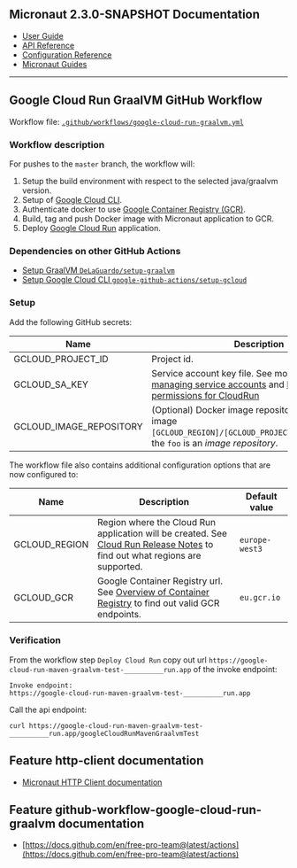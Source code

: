 ## Micronaut 2.3.0-SNAPSHOT Documentation

- [User Guide](https://docs.micronaut.io/snapshot/guide/index.html)
- [API Reference](https://docs.micronaut.io/snapshot/api/index.html)
- [Configuration Reference](https://docs.micronaut.io/snapshot/guide/configurationreference.html)
- [Micronaut Guides](https://guides.micronaut.io/index.html)
---

## Google Cloud Run GraalVM GitHub Workflow

Workflow file: [`.github/workflows/google-cloud-run-graalvm.yml`](.github/workflows/google-cloud-run-graalvm.yml)

### Workflow description
For pushes to the `master` branch, the workflow will:
1. Setup the build environment with respect to the selected java/graalvm version.
2. Setup of [Google Cloud CLI](https://cloud.google.com/sdk).
3. Authenticate docker to use [Google Container Registry (GCR)](https://cloud.google.com/container-registry/docs).
4. Build, tag and push Docker image with Micronaut application to GCR.
6. Deploy [Google Cloud Run](https://cloud.google.com/run) application.

### Dependencies on other GitHub Actions
- [Setup GraalVM `DeLaGuardo/setup-graalvm`](https://github.com/DeLaGuardo/setup-graalvm)
- [Setup Google Cloud CLI `google-github-actions/setup-gcloud`](https://github.com/google-github-actions/setup-gcloud)

### Setup
Add the following GitHub secrets:

| Name | Description |
| ---- | ----------- |
| GCLOUD_PROJECT_ID | Project id. |
| GCLOUD_SA_KEY | Service account key file. See more on [Creating and managing service accounts](https://cloud.google.com/iam/docs/creating-managing-service-accounts#iam-service-accounts-create-gcloud) and [Deployment permissions for CloudRun](https://cloud.google.com/run/docs/reference/iam/roles#additional-configuration) |
| GCLOUD_IMAGE_REPOSITORY | (Optional) Docker image repository in GCR. For image `[GCLOUD_REGION]/[GCLOUD_PROJECT_ID]/foo/bar:0.1`, the `foo` is an _image repository_. |

The workflow file also contains additional configuration options that are now configured to:

| Name | Description | Default value |
| ---- | ----------- | ------------- |
| GCLOUD_REGION | Region where the Cloud Run application will be created. See [Cloud Run Release Notes](https://cloud.google.com/run/docs/release-notes) to find out what regions are supported. | `europe-west3` |
| GCLOUD_GCR | Google Container Registry url. See [Overview of Container Registry](https://cloud.google.com/container-registry/docs/overview) to find out valid GCR endpoints. | `eu.gcr.io` |

### Verification
From the workflow step `Deploy Cloud Run` copy out url `https://google-cloud-run-maven-graalvm-test-__________run.app` of the invoke endpoint:
```
Invoke endpoint:
https://google-cloud-run-maven-graalvm-test-__________run.app
```

Call the api endpoint:
```
curl https://google-cloud-run-maven-graalvm-test-__________run.app/googleCloudRunMavenGraalvmTest
```

## Feature http-client documentation

- [Micronaut HTTP Client documentation](https://docs.micronaut.io/latest/guide/index.html#httpClient)

## Feature github-workflow-google-cloud-run-graalvm documentation

- [https://docs.github.com/en/free-pro-team@latest/actions](https://docs.github.com/en/free-pro-team@latest/actions)

